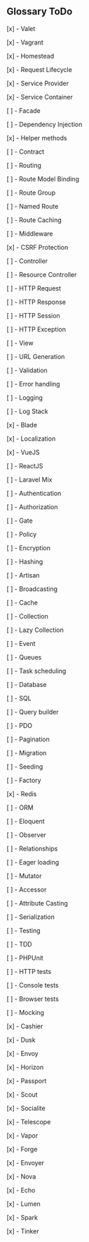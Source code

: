 ## Glossary ToDo

[x] - Valet

[x] - Vagrant

[x] - Homestead

[x] - Request Lifecycle

[x] - Service Provider

[x] - Service Container

[ ] - Facade

[ ] - Dependency Injection

[x] - Helper methods

[ ] - Contract

[ ] - Routing

[ ] - Route Model Binding

[ ] - Route Group

[ ] - Named Route

[ ] - Route Caching

[ ] - Middleware

[x] - CSRF Protection

[ ] - Controller

[ ] - Resource Controller

[ ] - HTTP Request

[ ] - HTTP Response

[ ] - HTTP Session

[ ] - HTTP Exception

[ ] - View

[ ] - URL Generation

[ ] - Validation

[ ] - Error handling

[ ] - Logging

[ ] - Log Stack

[x] - Blade

[x] - Localization

[x] - VueJS

[ ] - ReactJS

[ ] - Laravel Mix

[ ] - Authentication

[ ] - Authorization

[ ] - Gate

[ ] - Policy

[ ] - Encryption

[ ] - Hashing

[ ] - Artisan

[ ] - Broadcasting

[ ] - Cache

[ ] - Collection

[ ] - Lazy Collection

[ ] - Event

[ ] - Queues

[ ] - Task scheduling

[ ] - Database

[ ] - SQL

[ ] - Query builder

[ ] - PDO

[ ] - Pagination

[ ] - Migration

[ ] - Seeding

[ ] - Factory

[x] - Redis

[ ] - ORM

[ ] - Eloquent

[ ] - Observer

[ ] - Relationships

[ ] - Eager loading

[ ] - Mutator

[ ] - Accessor

[ ] - Attribute Casting

[ ] - Serialization

[ ] - Testing

[ ] - TDD

[ ] - PHPUnit

[ ] - HTTP tests

[ ] - Console tests

[ ] - Browser tests

[ ] - Mocking

[x] - Cashier

[x] - Dusk

[x] - Envoy

[x] - Horizon

[x] - Passport

[x] - Scout

[x] - Socialite

[x] - Telescope

[x] - Vapor

[x] - Forge

[x] - Envoyer

[x] - Nova

[x] - Echo

[x] - Lumen

[x] - Spark

[x] - Tinker